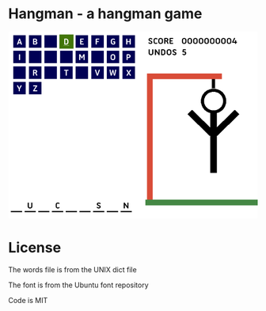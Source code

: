 # Hangman - a hangman game

![hangman screen shot](/screenshots/game.png?raw=true "hangman screen shot")


# License
The words file is from the UNIX dict file

The font is from the Ubuntu font repository

Code is MIT
